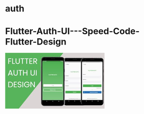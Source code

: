 # auth


# Flutter-Auth-UI---Speed-Code-Flutter-Design

![alt text](https://github.com/sobin007/Flutter-Auth-UI---Speed-Code-Flutter-Design/blob/master/image/mqdefault.jpg?raw=true)